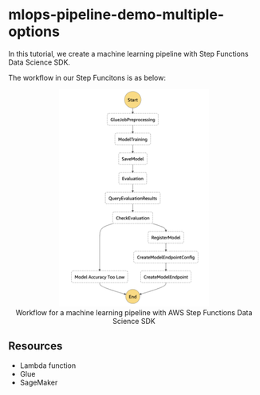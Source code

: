 # mlops-pipeline-demo-multiple-options

In this tutorial, we create a machine learning pipeline with Step Functions Data Science SDK.

The workflow in our Step Funcitons is as below:
<div align="center"><img width=300 src="images/stepfunctions_graph.png"><figcaption>Workflow for a machine learning pipeline with AWS Step Functions Data Science SDK</figcaption></div>

## Resources
- Lambda function
- Glue
- SageMaker